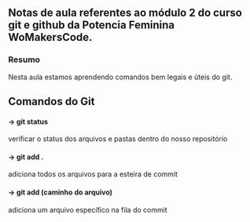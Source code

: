 ## Notas de aula referentes ao módulo 2 do curso git e github da Potencia Feminina WoMakersCode.

### Resumo
Nesta aula estamos aprendendo comandos bem legais e úteis do git.

## Comandos do Git

#### -> git status
verificar o status dos arquivos e pastas dentro do nosso repositório

#### -> git add .
adiciona todos os arquivos para a esteira de commit

#### -> git add (caminho do arquivo)
adiciona um arquivo específico na fila do commit